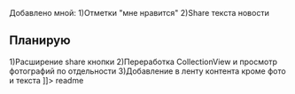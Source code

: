 <snippet>
  <content><![CDATA[
# ${1:VK App}
VK App: Новостная лента на архитектуре VIP
## Описание
Приложение основанное на курсе от Swiftbook.ru
## History
Сделано по курсу:
1)Лента
2)Новостные ячейки
3)CollectionView
4)Gradient BG

Добавлено мной:
1)Отметки "мне нравится"
2)Share текста новости

## Планирую
1)Расширение share кнопки
2)Переработка CollectionView и просмотр фотографий по отдельности
3)Добавление в ленту контента кроме фото и текста
]]></content>
  <tabTrigger>readme</tabTrigger>
</snippet>
